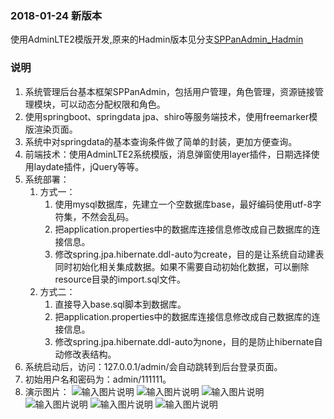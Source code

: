 ### 2018-01-24 新版本
使用AdminLTE2模版开发,原来的Hadmin版本见分支[SPPanAdmin_Hadmin](https://github.com/whoismy8023/SPPanAdmin/tree/SPPanAdmin_Hadmin)

### 说明
1. 系统管理后台基本框架SPPanAdmin，包括用户管理，角色管理，资源链接管理模块，可以动态分配权限和角色。
2. 使用springboot、springdata jpa、shiro等服务端技术，使用freemarker模版渲染页面。
3. 系统中对springdata的基本查询条件做了简单的封装，更加方便查询。
4. 前端技术：使用AdminLTE2系统模版，消息弹窗使用layer插件，日期选择使用laydate插件，jQuery等等。
5. 系统部署：
    1. 方式一： 
        1. 使用mysql数据库，先建立一个空数据库base，最好编码使用utf-8字符集，不然会乱码。
        2. 把application.properties中的数据库连接信息修改成自己数据库的连接信息。
        3. 修改spring.jpa.hibernate.ddl-auto为create，目的是让系统自动建表同时初始化相关集成数据。如果不需要自动初始化数据，可以删除resource目录的import.sql文件。
    2. 方式二：
        1. 直接导入base.sql脚本到数据库。 
        2. 把application.properties中的数据库连接信息修改成自己数据库的连接信息。 
        3. 修改spring.jpa.hibernate.ddl-auto为none，目的是防止hibernate自动修改表结构。
6. 系统启动后，访问：127.0.0.1/admin/会自动跳转到后台登录页面。
7. 初始用户名和密码为：admin/111111。
8. 演示图片：
![输入图片说明](http://whoismy8023.gitee.io/2017/04/24/images/SPPanAdmin/1.png "在这里输入图片标题")
![输入图片说明](http://whoismy8023.gitee.io/2017/04/24/images/SPPanAdmin/2.png "在这里输入图片标题")
![输入图片说明](http://whoismy8023.gitee.io/2017/04/24/images/SPPanAdmin/3.png "在这里输入图片标题")
![输入图片说明](http://whoismy8023.gitee.io/2017/04/24/images/SPPanAdmin/4.png "在这里输入图片标题")
![输入图片说明](http://whoismy8023.gitee.io/2017/04/24/images/SPPanAdmin/5.png "在这里输入图片标题")
![输入图片说明](http://whoismy8023.gitee.io/2017/04/24/images/SPPanAdmin/6.png "在这里输入图片标题")
